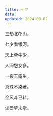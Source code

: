 ```yaml
---
title: 七夕
date: 
updated: 2024-09-02
---
```


三劫北邙山，

七夕看银河。

天上牵牛少，

人间怨女多。

一夜玉露生，

真珠不染著。

金风斗已转，

尘爱梦未觉。